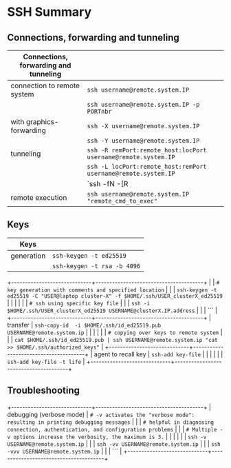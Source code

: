 # SSH Summary

## Connections, forwarding and tunneling

| Connections, forwarding and tunneling   |                           |
|-----------------------------|---------------------------------------|
| connection to remote system | `ssh username@remote.system.IP`       |
|                             | `ssh username@remote.system.IP -p PORTnbr` |
| with graphics-forwarding    | `ssh -X username@remote.system.IP`    |
|                             | `ssh -Y username@remote.system.IP`    |
| tunneling                   | `ssh -R remPort:remote_host:locPort username@remote.system.IP` |
|                             | `ssh -L locPort:remote_host:remPort username@remote.system.IP` |
|                             | `ssh -fN -[R|L] port:remote_host:port username@remote.system.IP` |
| remote execution            | `ssh username@remote.system.IP "remote_cmd_to_exec"` |


## Keys

| Keys                        |                                       |
|-----------------------------|---------------------------------------|
|  generation                 | `ssh-keygen -t ed25519`               |
|                             | `ssh-keygen -t rsa -b 4096`           |
+-----------------------------+---------------------------------------+
|                             | `# key generation with comments and specified location` |
|                             | `ssh-keygen -t ed25519 -C "USER@laptop cluster-X" -f $HOME/.ssh/USER_clusterX_ed25519` |
|                             |                                       |
|                             | `# ssh using specific key file`         |
|                             | `ssh -i $HOME/.ssh/USER_clusterX_ed25519 USERNAME@clusterX.IP.address` |
|                             | ```                                   |
+-----------------------------+---------------------------------------+
| transfer                    | `ssh-copy-id  -i $HOME/.ssh/id_ed25519.pub  USERNAME@remote.system.ip` |
|                             |                                       |
|                             | `# copying over keys to remote system`  |
|                             | `cat $HOME/.ssh/id_ed25519.pub | ssh USERNAME@remote.system.ip "cat >> $HOME/.ssh/authorized_keys"` |
+-----------------------------+---------------------------------------+
| agent to recall key         | `ssh-add key-file`                    |
|                             |                                       |
|                             | `ssh-add key-file -t life`            |
+-----------------------------+---------------------------------------+

## Troubleshooting
+-----------------------------+---------------------------------------+
| debugging (verbose mode)    | `# -v activates the "verbose mode": resulting in printing debugging messages` |
|                             | `# helpful in diagnosing connection, authentication, and configuration problems` |
|                             | `# Multiple -v options increase the verbosity, the maximum is 3.` |
|                             |                                       |
|                             | `ssh -v  USERNAME@remote.system.ip`     |
|                             | `ssh -vv USERNAME@remote.system.ip`     |
|                             | `ssh -vvv USERNAME@remote.system.ip`    |
|                             | ```                                   |
+-----------------------------+---------------------------------------+
